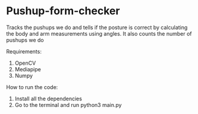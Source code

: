 # Pushup-form-checker
Tracks the pushups we do and tells if the posture is correct by calculating the body and arm measurements using angles. It also counts the number of pushups we do

Requirements: 
1. OpenCV
2. Mediapipe
3. Numpy

How to run the code: 
1. Install all the dependencies
2. Go to the terminal and run python3 main.py
